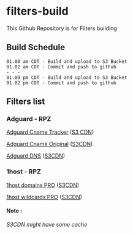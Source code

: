 # filters-build
This Github Repository is for Filters building
## Build Schedule
```
01.00 am CDT - Build and upload to S3 Bucket
01.02 am CDT - Commit and push to github
- - -
01.00 pm CDT - Build and upload to S3 Bucket
01.02 pm CDT - Commit and push to github
```
## Filters list
### Adguard - RPZ

[Adguard Cname Tracker](https://minoplhy.github.io/filters-build/adguard/cname-tracker.rpz) ([S3 CDN](https://noblt.sos-ch-dk-2.exoscale-cdn.com/adguard/cname-tracker.rpz))

[Adguard Cname Original](https://minoplhy.github.io/filters-build/adguard/cname-original.rpz) ([S3CDN](https://noblt.sos-ch-dk-2.exoscale-cdn.com/adguard/cname-original.rpz))

[Adguard DNS](https://minoplhy.github.io/filters-build/adguard/dns.rpz)  ([S3CDN](https://noblt.sos-ch-dk-2.exoscale-cdn.com/adguard/dns.rpz))

### 1host - RPZ

[1host domains PRO](https://minoplhy.github.io/filters-build/1host/domains-pro.rpz) ([S3CDN](https://noblt.sos-ch-dk-2.exoscale-cdn.com/1host/domains-pro.rpz))

[1host wildcards PRO](https://minoplhy.github.io/filters-build/1host/wildcards-pro.rpz) ([S3CDN](https://noblt.sos-ch-dk-2.exoscale-cdn.com/1host/wildcards-pro.rpz))

#### Note :
_S3CDN might have some cache_
